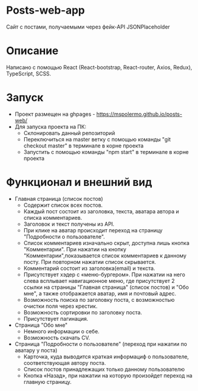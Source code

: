 # Posts-web-app
Сайт с постами, получаемыми через фейк-API JSONPlaceholder
# Описание
Написано с помощью React (React-bootstrap, React-router, Axios, Redux), TypeScript, SCSS.
# Запуск
- Проект размещен на ghpages - https://mspolermo.github.io/posts-web/
- Для запуска проекта на ПК:
  - Склонировать данный репозиторий
  - Переключиться на master ветку с помощью команды "git checkout master" в терминале в корне проекта
  - Запустить с помощью команды "npm start" в терминале в корне проекта
# Функционал и внешний вид
- Главная страница (список постов)
  - Содержит список всех постов.
  - Каждый пост состоит из заголовка, текста, аватара автора и списка комментариев.
  - Заголовок и текст получены из API.
  - При клике на аватар происходит переход на страницу "Подробности о пользователе".
  - Список комментариев изначально скрыт, доступна лишь кнопка "Комментарии". При нажатии на кнопку "Комментарии",показывается список комментариев к данному посту. При повторном нажатии список скрывается.
  - Комментарий состоит из заголовка(email) и текста.
  - Присутствует хэдер с «меню-бургером». При нажатии на него слева всплывает навигационное меню, где присутствует 2 ссылки на страницы "Главная страница" (список постов) и "Обо мне", а также отображается аватар, имя и почтовый адрес.
  - Возможность поиска по заголовку поста, с возможностью очистки поля через крестик.
  - Возможность сортировки по заголовку поста.
  - Присутствует пагинация.
- Страница "Обо мне"
  - Немного информации о себе.
  - Возможность скачать CV.
- Страница "Подробности о пользователе" (переход при нажатии по аватару у поста)
  - Карточка, куда выводится краткая информациф о пользователе, соответствующая автору поста.
  - Список постов принадлежащих только данному пользователю
  - Кнопка «Назад», при нажатии на которую произойдет переход на главную страницу.

